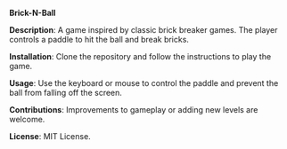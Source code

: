 **Brick-N-Ball**

**Description**: A game inspired by classic brick breaker games. The player controls a paddle to hit the ball and break bricks.

**Installation**: Clone the repository and follow the instructions to play the game.

**Usage**: Use the keyboard or mouse to control the paddle and prevent the ball from falling off the screen.

**Contributions**: Improvements to gameplay or adding new levels are welcome.

**License**: MIT License.
